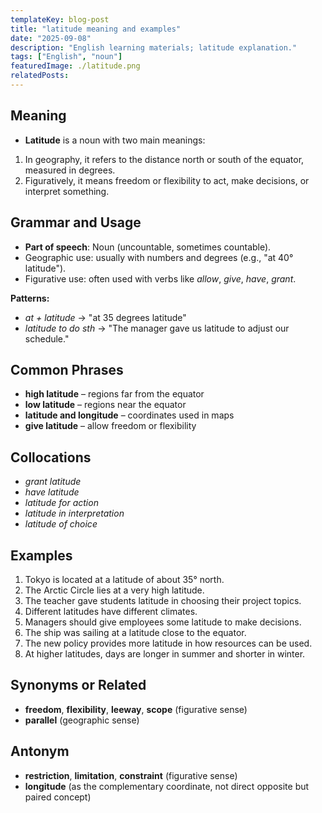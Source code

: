 ```yaml
---
templateKey: blog-post
title: "latitude meaning and examples"
date: "2025-09-08"
description: "English learning materials; latitude explanation."
tags: ["English", "noun"]
featuredImage: ./latitude.png
relatedPosts:
---
```


## Meaning

- **Latitude** is a noun with two main meanings:

1. In geography, it refers to the distance north or south of the equator, measured in degrees.
2. Figuratively, it means freedom or flexibility to act, make decisions, or interpret something.

## Grammar and Usage

- **Part of speech**: Noun (uncountable, sometimes countable).
- Geographic use: usually with numbers and degrees (e.g., "at 40° latitude").
- Figurative use: often used with verbs like _allow_, _give_, _have_, _grant_.

**Patterns:**

- _at + latitude_ → "at 35 degrees latitude"
- _latitude to do sth_ → "The manager gave us latitude to adjust our schedule."

## Common Phrases

- **high latitude** – regions far from the equator
- **low latitude** – regions near the equator
- **latitude and longitude** – coordinates used in maps
- **give latitude** – allow freedom or flexibility

## Collocations

- _grant latitude_
- _have latitude_
- _latitude for action_
- _latitude in interpretation_
- _latitude of choice_

## Examples

1. Tokyo is located at a latitude of about 35° north.
2. The Arctic Circle lies at a very high latitude.
3. The teacher gave students latitude in choosing their project topics.
4. Different latitudes have different climates.
5. Managers should give employees some latitude to make decisions.
6. The ship was sailing at a latitude close to the equator.
7. The new policy provides more latitude in how resources can be used.
8. At higher latitudes, days are longer in summer and shorter in winter.

## Synonyms or Related

- **freedom**, **flexibility**, **leeway**, **scope** (figurative sense)
- **parallel** (geographic sense)

## Antonym

- **restriction**, **limitation**, **constraint** (figurative sense)
- **longitude** (as the complementary coordinate, not direct opposite but paired concept)
